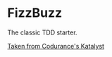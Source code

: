 # FizzBuzz
The classic TDD starter.

[Taken from Codurance's Katalyst](https://katalyst.codurance.com/fizzbuzz)
